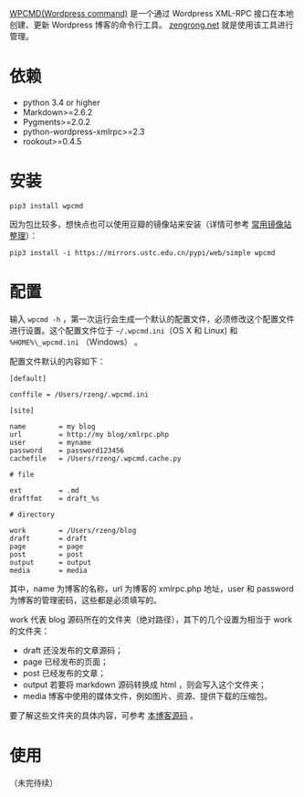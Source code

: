 [WPCMD(Wordpress command)][1]  是一个通过 Wordpress XML-RPC 接口在本地创建、更新 Wordpress 博客的命令行工具。 [zengrong.net][2] 就是使用该工具进行管理。

# 依赖

- python 3.4 or higher
- Markdown>=2.6.2
- Pygments>=2.0.2
- python-wordpress-xmlrpc>=2.3
- rookout>=0.4.5

# 安装

`pip3 install wpcmd`

因为包比较多，想快点也可以使用豆瓣的镜像站来安装（详情可参考 [常用镜像站整理][2]）：

`pip3 install -i https://mirrors.ustc.edu.cn/pypi/web/simple wpcmd`

# 配置

输入 `wpcmd -h` ，第一次运行会生成一个默认的配置文件，必须修改这个配置文件进行设置。这个配置文件位于 `~/.wpcmd.ini`（OS X 和 Linux) 和 `%HOME%\_wpcmd.ini` （Windows） 。


配置文件默认的内容如下：
```
[default]

conffile = /Users/rzeng/.wpcmd.ini

[site]

name        = my blog
url         = http://my blog/xmlrpc.php
user        = myname
password    = password123456
cachefile   = /Users/rzeng/.wpcmd.cache.py

# file

ext         = .md
draftfmt    = draft_%s

# directory

work        = /Users/rzeng/blog
draft       = draft
page        = page
post        = post
output      = output
media       = media
```

其中，name 为博客的名称，url 为博客的 xmlrpc.php 地址，user 和 password 为博客的管理密码，这些都是必须填写的。

work 代表 blog 源码所在的文件夹（绝对路径），其下的几个设置为相当于 work 的文件夹：

- draft 还没发布的文章源码；
- page 已经发布的页面；
- post 已经发布的文章；
- output 若要将 markdown 源码转换成 html ，则会写入这个文件夹；
- media 博客中使用的媒体文件，例如图片、资源、提供下载的压缩包。

要了解这些文件夹的具体内容，可参考 [本博客源码][4] 。


# 使用

（未完待续）

[1]: https://github.com/zrong/wpcmd
[2]: http://zengrong.net
[3]: http://zengrong.net/post/2374.htm
[4]: https://github.com/zrong/blog
